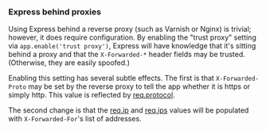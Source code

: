 <h3 id='proxies'>Express behind proxies</h3>

Using Express behind a reverse proxy (such as Varnish or Nginx)
is trivial; however, it does require configuration. By enabling the 
"trust proxy" setting via `app.enable('trust proxy')`, Express 
will have knowledge that it's sitting behind a proxy and that the 
`X-Forwarded-*` header fields may be trusted. (Otherwise, 
they are easily spoofed.)

Enabling this setting has several subtle effects. The first is
that `X-Forwarded-Proto` may be set by the reverse proxy to
tell the app whether it is https or simply http. This value is reflected
by [req.protocol](/api#req.protocol).

The second change is that the [req.ip](/api#req.ip) 
and [req.ips](/api#req.ips) values will be populated with
`X-Forwarded-For`'s list of addresses. 
